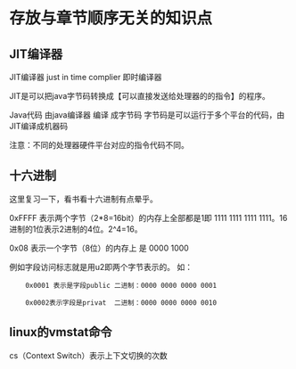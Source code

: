 # 存放与章节顺序无关的知识点

## JIT编译器

JIT编译器 just in time complier 即时编译器

JIT是可以把java字节码转换成【可以直接发送给处理器的的指令】的程序。

Java代码 由java编译器 编译 成字节码 字节码是可以运行于多个平台的代码，由JIT编译成机器码

注意：不同的处理器硬件平台对应的指令代码不同。


## 十六进制

这里复习一下，看书看十六进制有点晕乎。

0xFFFF 表示两个字节（2*8=16bit）的内存上全部都是1即 1111 1111 1111 1111。16进制的1位表示2进制的4位。2^4=16。

0x08 表示一个字节（8位）的内存上 是 0000 1000

例如字段访问标志就是用u2即两个字节表示的。
如：

        0x0001 表示是字段public 二进制：0000 0000 0000 0001
        
        0x0002表示字段是privat  二进制：0000 0000 0000 0010
        
        
## linux的vmstat命令
cs（Context Switch）表示上下文切换的次数

